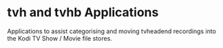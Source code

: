 # tvh and tvhb Applications
Applications to assist categorising and moving tvheadend recordings into the
Kodi TV Show / Movie file stores.
